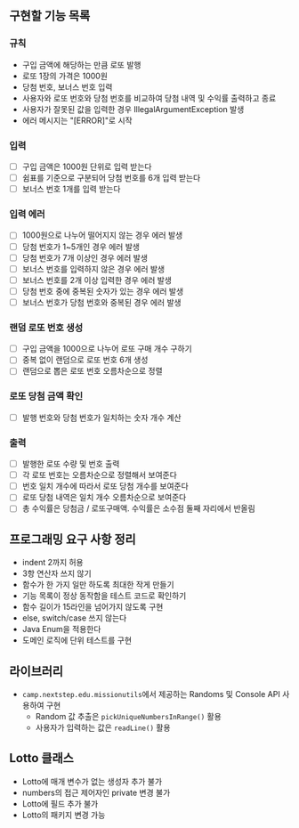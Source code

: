 ## 구현할 기능 목록

### 규칙
- 구입 금액에 해당하는 만큼 로또 발행
- 로또 1장의 가격은 1000원
- 당첨 번호, 보너스 번호 입력
- 사용자와 로또 번호와 당첨 번호를 비교하여 당첨 내역 및 수익률 출력하고 종료
- 사용자가 잘못된 값을 입력한 경우 IllegalArgumentException 발생
- 에러 메시지는 "[ERROR]"로 시작
### 입력
- [ ] 구입 금액은 1000원 단위로 입력 받는다
- [ ] 쉼표를 기준으로 구분되어 당첨 번호를 6개 입력 받는다
- [ ] 보너스 번호 1개를 입력 받는다
### 입력 에러
- [ ] 1000원으로 나누어 떨어지지 않는 경우 에러 발생
- [ ] 당첨 번호가 1~5개인 경우 에러 발생
- [ ] 당첨 번호가 7개 이상인 경우 에러 발생
- [ ] 보너스 번호를 입력하지 않은 경우 에러 발생
- [ ] 보너스 번호를 2개 이상 입력한 경우 에러 발생
- [ ] 당첨 번호 중에 중복된 숫자가 있는 경우 에러 발생
- [ ] 보너스 번호가 당첨 번호와 중복된 경우 에러 발생
### 랜덤 로또 번호 생성
- [ ] 구입 금액을 1000으로 나누어 로또 구매 개수 구하기
- [ ] 중복 없이 랜덤으로 로또 번호 6개 생성
- [ ] 랜덤으로 뽑은 로또 번호 오름차순으로 정렬
### 로또 당첨 금액 확인
- [ ] 발행 번호와 당첨 번호가 일치하는 숫자 개수 계산
### 출력
- [ ] 발행한 로또 수량 및 번호 출력
- [ ] 각 로또 번호는 오름차순으로 정렬해서 보여준다
- [ ] 번호 일치 개수에 따라서 로또 당첨 개수를 보여준다 
- [ ] 로또 당첨 내역은 일치 개수 오름차순으로 보여준다
- [ ] 총 수익률은 당첨금 / 로또구매액. 수익률은 소수점 둘째 자리에서 반올림

## 프로그래밍 요구 사항 정리
- indent 2까지 허용
- 3항 연산자 쓰지 않기
- 함수가 한 가지 일만 하도록 최대한 작게 만들기
- 기능 목록이 정상 동작함을 테스트 코드로 확인하기
- 함수 길이가 15라인을 넘어가지 않도록 구현
- else, switch/case 쓰지 않는다
- Java Enum을 적용한다
- 도메인 로직에 단위 테스트를 구현

## 라이브러리
- `camp.nextstep.edu.missionutils`에서 제공하는 Randoms 및 Console API 사용하여 구현
  - Random 값 추출은 `pickUniqueNumbersInRange()` 활용
  - 사용자가 입력하는 값은 `readLine()` 활용

## Lotto 클래스
- Lotto에 매개 변수가 없는 생성자 추가 불가
- numbers의 접근 제어자인 private 변경 불가
- Lotto에 필드 추가 불가
- Lotto의 패키지 변경 가능